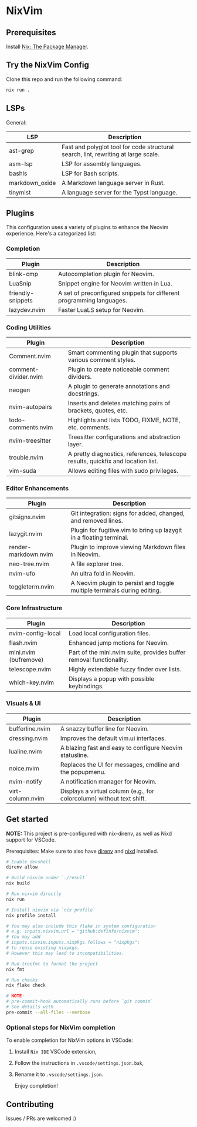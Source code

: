 # NixVim

## Prerequisites

Install [Nix: The Package Manager](https://nixos.org/download/).

## Try the NixVim Config

Clone this repo and run the following command:

```bash
nix run .
```

## LSPs

General:

| LSP            | Description                                                                        |
| -------------- | ---------------------------------------------------------------------------------- |
| ast-grep       | Fast and polyglot tool for code structural search, lint, rewriting at large scale. |
| asm-lsp        | LSP for assembly languages.                                                        |
| bashls         | LSP for Bash scripts.                                                              |
| markdown_oxide | A Markdown language server in Rust.                                                |
| tinymist       | A language server for the Typst language.                                          |

## Plugins

This configuration uses a variety of plugins to enhance the Neovim experience.
Here's a categorized list:

### Completion

| Plugin            | Description                                                          |
| ----------------- | -------------------------------------------------------------------- |
| blink-cmp         | Autocompletion plugin for Neovim.                                    |
| LuaSnip           | Snippet engine for Neovim written in Lua.                            |
| friendly-snippets | A set of preconfigured snippets for different programming languages. |
| lazydev.nvim      | Faster LuaLS setup for Neovim.                                       |

### Coding Utilities

| Plugin               | Description                                                                      |
| -------------------- | -------------------------------------------------------------------------------- |
| Comment.nvim         | Smart commenting plugin that supports various comment styles.                    |
| comment-divider.nvim | Plugin to create noticeable comment dividers.                                    |
| neogen               | A plugin to generate annotations and docstrings.                                 |
| nvim-autopairs       | Inserts and deletes matching pairs of brackets, quotes, etc.                     |
| todo-comments.nvim   | Highlights and lists TODO, FIXME, NOTE, etc. comments.                           |
| nvim-treesitter      | Treesitter configurations and abstraction layer.                                 |
| trouble.nvim         | A pretty diagnostics, references, telescope results, quickfix and location list. |
| vim-suda             | Allows editing files with sudo privileges.                                       |

### Editor Enhancements

| Plugin               | Description                                                              |
| -------------------- | ------------------------------------------------------------------------ |
| gitsigns.nvim        | Git integration: signs for added, changed, and removed lines.            |
| lazygit.nvim         | Plugin for fugitive.vim to bring up lazygit in a floating terminal.      |
| render-markdown.nvim | Plugin to improve viewing Markdown files in Neovim.                      |
| neo-tree.nvim        | A file explorer tree.                                                    |
| nvim-ufo             | An ultra fold in Neovim.                                                 |
| toggleterm.nvim      | A Neovim plugin to persist and toggle multiple terminals during editing. |

### Core Infrastructure

| Plugin                | Description                                                         |
| --------------------- | ------------------------------------------------------------------- |
| nvim-config-local     | Load local configuration files.                                     |
| flash.nvim            | Enhanced jump motions for Neovim.                                   |
| mini.nvim (bufremove) | Part of the mini.nvim suite, provides buffer removal functionality. |
| telescope.nvim        | Highly extendable fuzzy finder over lists.                          |
| which-key.nvim        | Displays a popup with possible keybindings.                         |

### Visuals & UI

| Plugin           | Description                                                           |
| ---------------- | --------------------------------------------------------------------- |
| bufferline.nvim  | A snazzy buffer line for Neovim.                                      |
| dressing.nvim    | Improves the default vim.ui interfaces.                               |
| lualine.nvim     | A blazing fast and easy to configure Neovim statusline.               |
| noice.nvim       | Replaces the UI for messages, cmdline and the popupmenu.              |
| nvim-notify      | A notification manager for Neovim.                                    |
| virt-column.nvim | Displays a virtual column (e.g., for colorcolumn) without text shift. |

## Get started

**NOTE:** This project is pre-configured with nix-direnv, as well as Nixd
support for VSCode.

Prerequisites: Make sure to also have [direnv](https://direnv.net) and
[nixd](https://github.com/nix-community/nixd) installed.

```bash
# Enable devshell
direnv allow

# Build nixvim under `./result`
nix build

# Run nixvim directly
nix run

# Install nixvim via `nix profile`
nix profile install

# You may also include this flake in system configuration
# e.g. inputs.nixvim.url = "github:definfo/nixvim";
# You may add
# inputs.nixvim.inputs.nixpkgs.follows = "nixpkgs";
# to reuse existing nixpkgs.
# However this may lead to incompatibilities.

# Run treefmt to format the project
nix fmt

# Run checks
nix flake check

# NOTE:
# pre-commit-hook automatically runs before `git commit`
# See details with
pre-commit --all-files --verbose
```

### Optional steps for NixVim completion

To enable completion for NixVim options in VSCode:

1. Install `Nix IDE` VSCode extension,

2. Follow the instructions in `.vscode/settings.json.bak`,

3. Rename it to `.vscode/settings.json`.

   Enjoy completion!

## Contributing

Issues / PRs are welcomed :)
